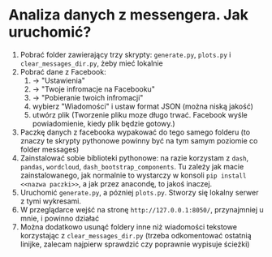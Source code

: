 # Analiza danych z messengera. Jak uruchomić?

1. Pobrać folder zawierający trzy skrypty: `generate.py`, `plots.py` i `clear_messages_dir.py`, żeby mieć lokalnie
2. Pobrać dane z Facebook:
    1. -> "Ustawienia"
    2. -> "Twoje infromacje na Facebooku"
    3. -> "Pobieranie twoich infromacji"
    4. wybierz "Wiadomości" i ustaw format JSON (można niską jakość)
    5. utwórz plik (Tworzenie pliku moze długo trwać. Facebook wyśle powiadomienie, kiedy plik będzie gotowy.)
3. Paczkę danych z facebooka wypakować do tego samego folderu (to znaczy te skrypty pythonowe powinny być na tym samym poziomie co folder messages)
4. Zainstalować sobie biblioteki pythonowe: na razie korzystam z `dash`, `pandas`, `wordcloud`, `dash_bootstrap_components`. Tu zależy jak macie zainstalowanego, jak normalnie to wystarczy w konsoli `pip install <<nazwa paczki>>`, a jak przez anacondę, to jakoś inaczej.
5. Uruchomić `generate.py`, a pózniej `plots.py`. Stworzy się lokalny serwer z tymi wykresami.
6. W przeglądarce wejść na stronę `http://127.0.0.1:8050/`, przynajmniej u mnie, i powinno działać
7. Można dodatkowo usunąć foldery inne niż wiadomości tekstowe korzystając z `clear_messages_dir.py` (trzeba odkomentować ostatnią linijke, zalecam najpierw sprawdzić czy poprawnie wypisuje ścieżki)
